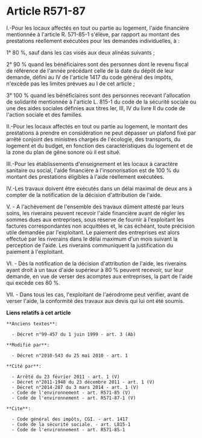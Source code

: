 # Article R571-87

I.-Pour les locaux affectés en tout ou partie au logement, l'aide financière mentionnée à l'article R. 571-85-1 s'élève, par
rapport au montant des prestations réellement exécutées pour les demandes individuelles, à : 

1° 80 %, sauf dans les cas visés aux deux alinéas suivants ; 

2° 90 % quand les bénéficiaires sont des personnes dont le revenu fiscal de référence de l'année précédant celle de la date
du dépôt de leur demande, défini au IV de l'article 1417 du code général des impôts, n'excède pas les limites prévues au I de
cet article ; 

3° 100 % quand les bénéficiaires sont des personnes recevant l'allocation de solidarité mentionnée à l'article L. 815-1 du
code de la sécurité sociale ou une des aides sociales définies aux titres Ier, III, IV du livre II du code de l'action
sociale et des familles. 

II.-Pour les locaux affectés en tout ou partie au logement, le montant des prestations à prendre en considération ne peut
dépasser un plafond fixé par arrêté conjoint des ministres chargés de l'écologie, des transports, du logement et du budget,
en fonction des caractéristiques du logement et de la zone du plan de gêne sonore où il est situé. 

III.-Pour les établissements d'enseignement et les locaux à caractère sanitaire ou social, l'aide financière à
l'insonorisation est de 100 % du montant des prestations éligibles à l'aide réellement exécutées. 

IV.-Les travaux doivent être exécutés dans un délai maximal de deux ans à compter de la notification de la décision
d'attribution de l'aide.

V. - A l'achèvement de l'ensemble des travaux dûment attesté par leurs soins, les riverains peuvent recevoir l'aide
financière avant de régler les sommes dues aux entreprises, sous réserve de fournir à l'exploitant les factures
correspondantes non acquittées et, le cas échéant, toute précision utile demandée par l'exploitant. Le paiement des
entreprises est alors effectué par les riverains dans le délai maximum d'un mois suivant la perception de l'aide. Les
riverains communiquent la justification du paiement à l'exploitant. 

VI. - Dès la notification de la décision d'attribution de l'aide, les riverains ayant droit à un taux d'aide supérieur à 80 %
peuvent recevoir, sur leur demande, en vue de verser des acomptes aux entreprises, la part de l'aide qui excède ces 80 %. 

VII. - Dans tous les cas, l'exploitant de l'aérodrome peut vérifier, avant de verser l'aide, la conformité des travaux aux
devis qui lui ont été soumis.

**Liens relatifs à cet article**

	**Anciens textes**:

	  - Décret n°99-457 du 1 juin 1999 - art. 3 (Ab)

	**Modifié par**:

	  - Décret n°2010-543 du 25 mai 2010 - art. 1

	**Cité par**:

	  - Arrêté du 23 février 2011 - art. 1 (V)
	  - Décret n°2011-1948 du 23 décembre 2011 - art. 1 (V)
	  - Décret n°2014-287 du 3 mars 2014 - art. 1 (V)
	  - Code de l'environnement - art. R571-85 (V)
	  - Code de l'environnement - art. R571-87-1 (V)

	**Cite**:

	  - Code général des impôts, CGI. - art. 1417
	  - Code de la sécurité sociale. - art. L815-1
	  - Code de l'environnement - art. R571-85-1
